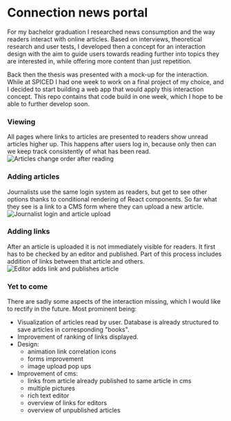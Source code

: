 # Connection news portal

For my bachelor graduation I researched news consumption and the way readers interact with online articles. Based on interviews, theoretical research and user tests, I developed then a concept for an interaction design with the aim to guide users towards reading further into topics they are interested in, while offering more content than just repetition.

Back then the thesis was presented with a mock-up for the interaction. While at SPICED I had one week to work on a final project of my choice, and I decided to start building a web app that would apply this interaction concept. This repo contains that code build in one week, which I hope to be able to further develop soon.

### Viewing

All pages where links to articles are presented to readers show unread articles higher up. This happens after users log in, because only then can we keep track consistently of what has been read.
![Articles change order after reading](demo/demo1.gif)

### Adding articles

Journalists use the same login system as readers, but get to see other options thanks to conditional rendering of React components. So far what they see is a link to a CMS form where they can upload a new article.
![Journalist login and article upload](http://g.recordit.co/SkVRhs2vUg.gif)

### Adding links

After an article is uploaded it is not immediately visible for readers. It first has to be checked by an editor and published. Part of this process includes addition of links between that article and others.
![Editor adds link and publishes article](http://g.recordit.co/DpCFrrdcWA.gif)

### Yet to come

There are sadly some aspects of the interaction missing, which I would like to rectify in the future. Most prominent being:

-   Visualization of articles read by user. Database is already structured to save articles in corresponding "books".
-   Improvement of ranking of links displayed.
-   Design:
    -   animation link correlation icons
    -   forms improvement
    -   image upload pop ups
-   Improvement of cms:
    -   links from article already published to same article in cms
    -   multiple pictures
    -   rich text editor
    -   overview of links for editors
    -   overview of unpublished articles
